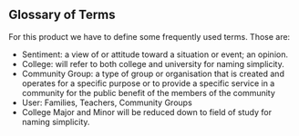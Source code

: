 ## Glossary of Terms
For this product we have to define some frequently used terms. Those are:
- Sentiment: a view of or attitude toward a situation or event; an opinion.
- College: will refer to both college and university for naming simplicity.
- Community Group: a type of group or organisation that is created and operates for a specific purpose or to provide a specific service in a community for the public benefit of the members of the community
- User: Families, Teachers, Community Groups
- College Major and Minor will be reduced down to field of study for naming simplicity.
